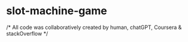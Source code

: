 # slot-machine-game

/* All code was collaboratively created by human, chatGPT, Coursera & stackOverflow */
